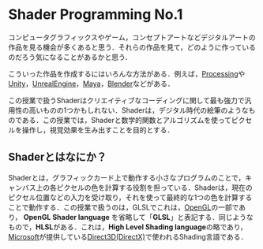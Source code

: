 # Shader Programming No.1

コンピュータグラフィックスやゲーム，コンセプトアートなどデジタルアートの作品を見る機会が多くあると思う．それらの作品を見て，どのように作っているのだろう気になることがあるかと思う．

こういった作品を作成するにはいろんな方法がある．例えば，[Processing](https://processing.org/ )や[Unity](https://unity.com/ )，[UnrealEngine](https://www.unrealengine.com/ )，[Maya](https://www.autodesk.co.jp/products/maya/overview?term=1-YEAR&tab=subscription )，[Blender](https://www.blender.org/ )などがある．

この授業で扱うShaderはクリエイティブなコーディングに関して最も強力で汎用性の高いものの1つかもしれない．Shaderは，デジタル時代の絵筆のようなものである．この授業では，Shaderと数学的関数とアルゴリズムを使ってピクセルを操作し，視覚効果を生み出すことを目的とする．

## Shaderとはなにか？

 Shaderとは，グラフィックカード上で動作する小さなプログラムのことで，キャンバス上の各ピクセルの色を計算する役割を担っている．Shaderは，現在のピクセル位置などの入力を受け取り，それを使って最終的な1つの色を計算することで動作する．この授業で扱うのは，GLSLでこれは，[OpenGL](https://www.opengl.org/ )の一部であり， **OpenGL Shader language** を省略して「**GLSL**」と表記する．同じようなもので，**HLSL**がある．これは，**High Level Shading language**の略であり，[Microsoft](https://www.microsoft.com/ )が提供している[Direct3D(DirectX)](https://visualstudio.microsoft.com/ja/vs/features/directx-game-dev/ )で使われるShading言語である．